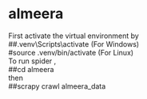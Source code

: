 # almeera
First activate the virtual environment by <br/>
##.venv\Scripts\activate (For Windows) <br/>
#source .venv/bin/activate (For Linux) <br/>
To run spider , <br/>
##cd almeera  <br/>
then  <br/>
##scrapy crawl almeera_data
